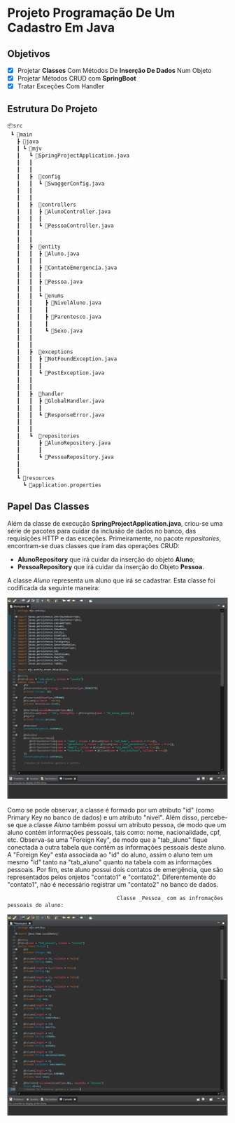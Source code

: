 # Projeto Programação De Um Cadastro Em Java

## Objetivos
- [x] Projetar **Classes** Com Métodos De **Inserção De Dados** Num Objeto
- [x] Projetar Métodos CRUD com **SpringBoot**
- [X] Tratar Exceções Com Handler

## Estrutura Do Projeto
```
📦src
 ┗ 📂main
   ┣ 📂java
   ┃ ┗ 📂mjv
   ┃   ┗ 📜SpringProjectApplication.java
   ┃   ┃
   ┃   ┃
   ┃   ┣  📂config
   ┃   ┃  ┗ 📜SwaggerConfig.java
   ┃   ┃
   ┃   ┃
   ┃   ┣  📂controllers
   ┃   ┃  ┣ 📜AlunoController.java
   ┃   ┃  ┃
   ┃   ┃  ┗ 📜PessoaController.java
   ┃   ┃
   ┃   ┃
   ┃   ┣  📂entity
   ┃   ┃  ┣ 📜Aluno.java
   ┃   ┃  ┃
   ┃   ┃  ┣ 📜ContatoEmergencia.java
   ┃   ┃  ┃
   ┃   ┃  ┣ 📜Pessoa.java
   ┃   ┃  ┃
   ┃   ┃  ┗ 📂enums
   ┃   ┃    ┣ 📜NivelAluno.java
   ┃   ┃    ┃
   ┃   ┃    ┣ 📜Parentesco.java
   ┃   ┃    ┃
   ┃   ┃    ┗ 📜Sexo.java
   ┃   ┃
   ┃   ┃
   ┃   ┣  📂exceptions
   ┃   ┃  ┣ 📜NotFoundException.java
   ┃   ┃  ┃
   ┃   ┃  ┗ 📜PostException.java
   ┃   ┃
   ┃   ┃
   ┃   ┣  📂handler
   ┃   ┃  ┣ 📜GlobalHandler.java
   ┃   ┃  ┃
   ┃   ┃  ┗ 📜ResponseError.java
   ┃   ┃
   ┃   ┃
   ┃   ┗  📂repositories
   ┃      ┣ 📜AlunoRepository.java
   ┃      ┃
   ┃      ┗ 📜PessoaRepository.java
   ┃
   ┃
   ┗ 📂resources
     ┗ 📜application.properties
```
## Papel Das Classes
Além da classe de execução **SpringProjectApplication.java**, criou-se uma série de pacotes para cuidar da inclusão de dados no banco, das requisições HTTP e das exceções. Primeiramente, no pacote _repositories_, encontram-se duas classes que iram das operações CRUD: 
- **AlunoRepository** que irá cuidar da inserção do objeto **Aluno**;
- **PessoaRepository** que irá cuidar da inserção do Objeto **Pessoa**.

A classe _Aluno_ representa um aluno que irá se cadastrar. Esta classe foi codificada da seguinte maneira:

![Aluno](https://raw.githubusercontent.com/Henrique194/DevJava/main/SpringProject/imgs/Aluno.png)

Como se pode observar, a classe é formado por um atributo "id" (como Primary Key no banco de dados) e um atributo "nivel". Além disso, percebe-se que a classe _Aluno_ também possui um atributo pessoa, de modo que um aluno contém informações pessoais, tais como: nome, nacionalidade, cpf, etc. Observa-se uma "Foreign Key", de modo que a "tab_aluno" fique conectada a outra tabela que contêm as informações pessoais deste aluno. A "Foreign Key" esta associada ao "id" do aluno, assim o aluno tem um mesmo "id" tanto na "tab_aluno" quanto na tabela com as informações pessoais. Por fim, este aluno possui dois contatos de emergência, que são representados pelos onjetos "contato1" e "contato2". Diferentemente do "contato1", não é necessário registrar um "contato2" no banco de dados.

                                       Classe _Pessoa_ com as infromações pessoais do aluno:
                                                  
![Pessoa](https://raw.githubusercontent.com/Henrique194/DevJava/main/SpringProject/imgs/Pessoa.png)
